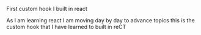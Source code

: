 First custom hook I built in react

As  I am learning react I am moving day by day to advance topics this is the custom hook that
I have learned to built in reCT 